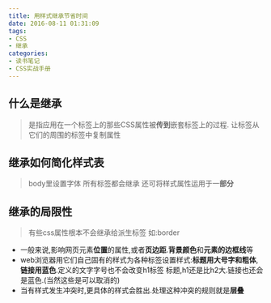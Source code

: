 ```yaml
---
title: 用样式继承节省时间
date: 2016-08-11 01:31:09
tags:
- CSS
- 继承
categories:
- 读书笔记
- CSS实战手册
---
```

## 什么是继承
>是指应用在一个标签上的那些CSS属性被**传到**嵌套标签上的过程.
让标签从它们的周围的标签中复制属性

## 继承如何简化样式表
>body里设置字体 所有标签都会继承
还可将样式属性运用于一**部分**


## 继承的局限性
>有些css属性根本不会继承给派生标签 如:border

* 一般来说,影响网页元素**位置**的属性,或者**页边距**.**背景颜色**和**元素的边框线**等
* web浏览器用它们自己固有的样式为各种标签设置样式:**标题用大号字和粗体**,**链接用蓝色**.定义的文字字号也不会改变h1标签 标题,h1还是比h2大.链接也还会是蓝色.(当然这些是可以取消的)
* 当有样式发生冲突时,更具体的样式会胜出.处理这种冲突的规则就是**层叠**
